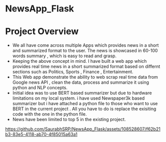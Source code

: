 # NewsApp_Flask

# Project Overview
- We all have come across multiple Apps which provides news in a short and summarized format to the user. The news is showcased in 60-100 words summary , which is easy to read and grasp.
- Keeping the above concept in mind. I have built a web app which provides real time news in a short summarized format based on differnt sections such as Politics, Sports , Finance , Entertainment.
- This Web app demonstrate the ability to web scrap real time data from Google news API , clean the data, process and summarize it using python and NLP concepts.
- Initial idea was to use BERT based summarizer but due to hardware limitations on my local system. i have used Newspaper3k based summarizer but i have attached a python file to those who want to use BERT in the current project . All you have to do is replace the exisiting code with the one in the python file.
- News have been limited to top 5 in the existing project.

https://github.com/SaurabhSRP/NewsApp_Flask/assets/108528607/f62b21b3-83e5-4118-ab70-4f85015a63a1

